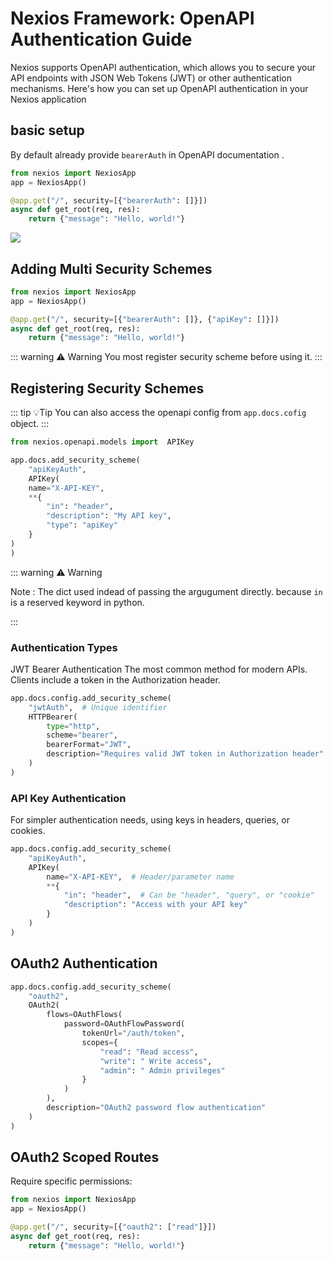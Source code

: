 # Nexios Framework: OpenAPI Authentication Guide

Nexios supports OpenAPI authentication, which allows you to secure your API endpoints with JSON Web Tokens (JWT) or other authentication mechanisms. Here's how you can set up OpenAPI authentication in your Nexios application 

## basic setup

By default already provide `bearerAuth` in OpenAPI documentation .

```python
from nexios import NexiosApp
app = NexiosApp()

@app.get("/", security=[{"bearerAuth": []}])
async def get_root(req, res):
    return {"message": "Hello, world!"}
```

<img src="./bearerAuth.png">

## Adding Multi  Security Schemes

```python
from nexios import NexiosApp
app = NexiosApp()

@app.get("/", security=[{"bearerAuth": []}, {"apiKey": []}])
async def get_root(req, res):
    return {"message": "Hello, world!"}
```
::: warning ⚠️ Warning
You most register security scheme before using it.
:::
## Registering Security Schemes
::: tip 💡Tip
You can also access the openapi config from `app.docs.cofig` object.
:::

```python
from nexios.openapi.models import  APIKey

app.docs.add_security_scheme(
    "apiKeyAuth",
    APIKey(
    name="X-API-KEY",
    **{
        "in": "header",
        "description": "My API key",
        "type": "apiKey"
    }
)
)
```

::: warning ⚠️ Warning

Note : The dict used indead of passing the argugument directly. because `in` is a reserved keyword in python.

:::

### Authentication Types

JWT Bearer Authentication
The most common method for modern APIs. Clients include a token in the Authorization header.

```python 
app.docs.config.add_security_scheme(
    "jwtAuth",  # Unique identifier
    HTTPBearer(
        type="http",
        scheme="bearer",
        bearerFormat="JWT",
        description="Requires valid JWT token in Authorization header"
    )
)

```

### API Key Authentication
For simpler authentication needs, using keys in headers, queries, or cookies.

```python
app.docs.config.add_security_scheme(
    "apiKeyAuth",
    APIKey(
        name="X-API-KEY",  # Header/parameter name
        **{
            "in": "header",  # Can be "header", "query", or "cookie"
            "description": "Access with your API key"
        }
    )
)
```

## OAuth2 Authentication

```py
app.docs.config.add_security_scheme(
    "oauth2",
    OAuth2(
        flows=OAuthFlows(
            password=OAuthFlowPassword(
                tokenUrl="/auth/token",
                scopes={
                    "read": "Read access",
                    "write": " Write access",
                    "admin": " Admin privileges"
                }
            )
        ),
        description="OAuth2 password flow authentication"
    )
)
```



## OAuth2 Scoped Routes
Require specific permissions:



```python
from nexios import NexiosApp
app = NexiosApp()

@app.get("/", security=[{"oauth2": ["read"]}])
async def get_root(req, res):
    return {"message": "Hello, world!"}
```